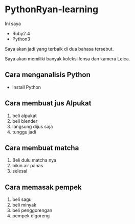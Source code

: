 # PythonRyan-learning
Ini saya

- Ruby2.4
- Python3

Saya akan jadi yang terbaik di dua bahasa tersebut.

Saya akan memiliki banyak koleksi lensa dan kamera Leica.

## Cara menganalisis Python

- install Python

## Cara membuat jus Alpukat
1. beli alpukat
2. beli blender
3. langsung dijus saja
4. tunggu jadi

## Cara membuat matcha
1. Beli dulu matcha nya
2. bikin air panas
3. selesai

## Cara memasak pempek
1. beli sagu
2. beli minyak
3. beli penggorengan
4. pempek digoreng
